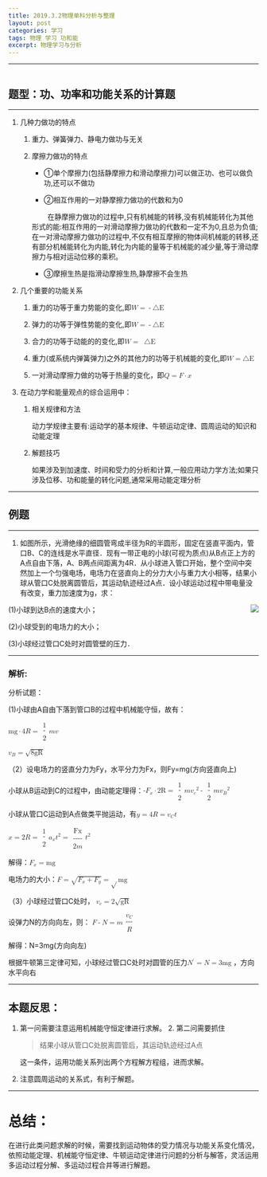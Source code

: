 ```yaml
---
title: 2019.3.2物理单科分析与整理
layout: post
categories: 学习 
tags: 物理 学习 功和能
excerpt: 物理学习与分析
---
```

---------

<math xmlns="http://www.w3.org/1998/Math/MathML">

## 题型：功、功率和功能关系的计算题

* * * 

1. 几种力做功的特点
	
	1. 重力、弹簧弹力、静电力做功与无关
	
	2. 摩擦力做功的特点
		
		* ①单个摩擦力(包括静摩擦力和滑动摩擦力)可以做正功、也可以做负功,还可以不做功
		
		* ②相互作用的一对静摩擦力做功的代数和为0
		
		&nbsp;&nbsp;&nbsp;&nbsp;&nbsp;&nbsp;&nbsp; 在静摩擦力做功的过程中,只有机械能的转移,没有机械能转化为其他形式的能:相互作用的一对滑动摩擦力做功的代数和一定不为0,且总为负值;在一对滑动摩擦力做功的过程中,不仅有相互摩擦的物体间机械能的转移,还有部分机械能转化为内能,转化为内能的量等于机械能的减少量,等于滑动摩擦力与相对运动位移的乘积。

		* ③摩擦生热是指滑动摩擦生热,静摩擦不会生热
		
2. 几个重要的功能关系

	1. 重力的功等于重力势能的变化,即<math><mrow><msub><mi>W</mi>f</msub><mo>=</mo><mo>-</mo><msub><mi>△E</mi>pG</msub></mrow></math>
	
	2. 弹力的功等于弹性势能的变化,即<math><mrow><msub><mi>W</mi>弹</msub><mo>=</mo><mo>-</mo><msub><mi>△E</mi>p弹</msub></math>
	
	3. 合力的功等于动能的的变化,即<math><mrow><mi>W</mi><mo>=</mo><mo></mo><msub><mi>△E</mi>k</msub></math>
	
	4. 重力(或系统内弹簧弹力)之外的其他力的功等于机械能的变化,即<math><mrow><msub><mi>W</mi>其他</msub><mo>=</mo><mi>△E</mi></math>
	
	5. 一对滑动摩擦力做的功等于热量的变化，即<math><mrow><mi>Q</mi><mo>=</mo><msub><mi>F</mi>f</msub><mo>·</mo><msub><mi>x</mi>相对</msub></mrow></math>

3. 在动力学和能量观点的综合运用中：

	1. 相关规律和方法

		动力学规律主要有:运动学的基本规律、牛顿运动定律、圆周运动的知识和动能定理

	2. 解题技巧
	
		如果涉及到加速度、时间和受力的分析和计算,一般应用动力学方法;如果只涉及位移、功和能量的转化问题,通常采用动能定理分析

* * * 

## 例题

* * * 

1. 如图所示，光滑绝缘的细圆管弯成半径为R的半圆形，固定在竖直平面内，管口B、C的连线是水平直径．现有一带正电的小球(可视为质点)从B点正上方的A点自由下落，A、B两点间距离为4R．从小球进入管口开始，整个空间中突然加上一个匀强电场，电场力在竖直向上的分力大小与重力大小相等，结果小球从管口C处脱离圆管后，其运动轨迹经过A点．设小球运动过程中带电量没有改变，重力加速度为g，求：  
<img align="right" src="https://solar.fbcontent.cn/api/apolo-images/149055465441be5.jpg">

(1)小球到达B点的速度大小；

(2)小球受到的电场力的大小；

(3)小球经过管口C处时对圆管壁的压力．

* * * 

### 解析:

分析试题：

(1)小球由A自由下落到管口B的过程中机械能守恒，故有：

<math><mrow><mi>mg</mi><mo>·</mo><mn>4</mn><mi>R</mi><mo>=</mo><mtable><mtr><mtd><mn>1</mn></mtd></mtr><mtr><mtd><mo>-</mo></mtd></mtr><mtr><mtd><mn>2</mn></mtd></mtr></mtable><mi>m</mi><msup><msub><mi>v</mi>B</msub>2</msup></mrow></math>

<math><mrow><msub><mi>v</mi><mi>B</mi></msub><mo>=</mo><msqrt><mn>8</mn><mi>gR</mi></mrow></math>


（2）设电场力的竖直分力为Fy，水平分力为Fx，则Fy=mg(方向竖直向上)

小球从B运动到C的过程中，由动能定理得：<math><mrow><mo>-</mo><msub><mi>F</mi><mi>x</mi></msub><mo>·</mo><mi>2R</mi><mo>=</mo><mtable><mtr><mtd><mn>1</mn></mtd></mtr><mtr><mtd><mo>-</mo></mtd></mtr><mtr><mtd><mn>2</mn></mtd></mtr></mtable><mi>m</mi><msup><msub><mi>v</mi><mi>c</mi></msub><mn>2</mn></msup><mo>-</mo><mtable><mtr><mtd><mn>1</mn></mtd></mtr><mtr><mtd><mo>-</mo></mtd></mtr><mtr><mtd><mn>2</mn></mtd></mtr></mtable><mi>m</mi><msup><msub><mi>v</mi><mi>B</mi></msub><mn>2</mn></msup></mrow></math>

小球从管口C运动到A点做类平抛运动，有<math><mrow><mi>y</mi><mo>=</mo><mn>4</mn><mi>R</mi><mo>=</mo><msub><mi>v</mi><mi>C</mi></msub><mi>t</mi></mrow></math>

<math><mrow><mi>x</mi><mo>=</mo><mn>2</mn><mi>R</mi><mo>=</mo><mtable><mtr><mtd><mn>1</mn></mtd></mtr><mtr><mtd><mo>-</mo></mtd></mtr><mtr><mtd><mn>2</mn></mtd></mtr></mtable><msub><mi>a</mi><mi>x</mi></msub><msup><mi>t</mi><mn>2</mn></msup><mo>=</mo><mtable><mtr><mtd><mn><msub><mi>F</mi><mi>x</mi></msub></mn></mtd></mtr><mtr><mtd><mo>----</mo></mtd></mtr><mtr><mtd><mn>2</mn><mi>m</mi></mtd></mtr></mtable><msup><mi>t</mi><mn>2</mn></msup></mrow></math>

解得：<math><mrow><msub><mi>F</mi><mi>x</mi></msub><mo>=</mo><mi>mg</mi></mrow>

电场力的大小：<math><mrow><msub><mi>F</mi>电</msub><mo>=</mo><msqrt><msup><msub><mi>F</mi><mi>x</mi></msub>2</msup><mo>+</mo><msup><msub><mi>F</mi><mi>y</mi></msub>2</msup></msqrt><mo>=</mo><msqrt>2</msqrt><mi>mg</mi></mrow></math>

（3）小球经过管口C处时， <math><mrow><msub><mi>v</mi><mi>c</mi></msub><mo>=</mo><mn>2</mn><msqrt><mi>gR</mi></msqrt></mrow></math>             

设弹力N的方向向左，则：  <math><mrow><msub><mi>F</mi>x</msub><mo>-</mo><mi>N</mi><mo>=</mo><mi>m</mi><mtable><mtr><mtd><msup><msub><mi>v</mi><mi>C</mi></msub>2</msup></mtd></mtr><mtr><mtd><mo>---</mo></mtd></mtr><mtr><mtd><mi>R</mi></mtd></mtr></mtable></mrow></math>            

解得：N=3mg(方向向左)               

根据牛顿第三定律可知，小球经过管口C处时对圆管的压力<math><mrow><msup><mi>N</mi><mo>'</mo></msup><mo>=</mo><mi>N</mi><mo>=</mo><mi>3mg</mi></mrow></math>
，方向水平向右      

* * * 

## 本题反思：
1. 第一问需要注意运用机械能守恒定律进行求解。
	2. 第二问需要抓住 


	>  结果小球从管口C处脱离圆管后，其运动轨迹经过A点

	这一条件，运用功能关系列出两个方程解方程组，进而求解。

3.    注意圆周运动的关系式，有利于解题。

* * * 

# 总结：           

在进行此类问题求解的时候，需要找到运动物体的受力情况与功能关系变化情况，依照动能定理、机械能守恒定律、牛顿运动定律进行问题的分析与解答，灵活运用多运动过程分解、多运动过程合并等进行解题。
